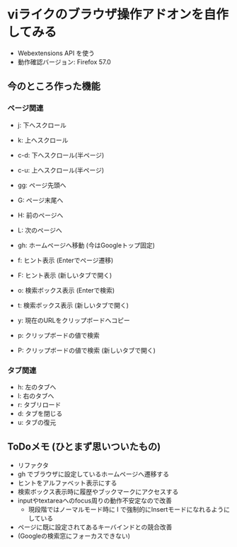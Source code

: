 # viライクのブラウザ操作アドオンを自作してみる

* Webextensions API を使う
* 動作確認バージョン: Firefox 57.0

## 今のところ作った機能

### ページ関連

* j: 下へスクロール
* k: 上へスクロール
* c-d: 下へスクロール(半ページ)
* c-u: 上へスクロール(半ページ)
* gg: ページ先頭へ
* G: ページ末尾へ
* H: 前のページへ
* L: 次のページへ
* gh: ホームページへ移動 (今はGoogleトップ固定)

* f: ヒント表示 (Enterでページ遷移)
* F: ヒント表示 (新しいタブで開く)

* o: 検索ボックス表示 (Enterで検索)
* t: 検索ボックス表示 (新しいタブで開く)

* y: 現在のURLをクリップボードへコピー

* p: クリップボードの値で検索
* P: クリップボードの値で検索 (新しいタブで開く)

### タブ関連

* h: 左のタブへ
* l: 右のタブへ
* r: タブリロード
* d: タブを閉じる
* u: タブの復元

## ToDoメモ (ひとまず思いついたもの)

* リファクタ
* gh でブラウザに設定しているホームページへ遷移する
* ヒントをアルファベット表示にする
* 検索ボックス表示時に履歴やブックマークにアクセスする
* inputやtextareaへのfocus周りの動作不安定なので改善
  * 現段階ではノーマルモード時に I で強制的にInsertモードになれるようにしている
* ページに既に設定されてあるキーバインドとの競合改善
* (Googleの検索窓にフォーカスできない)
